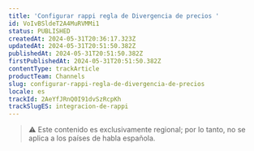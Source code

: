 ```yaml
---
title: 'Configurar rappi regla de Divergencia de precios '
id: VoIvBSldeT2A4MuRVMMi1
status: PUBLISHED
createdAt: 2024-05-31T20:36:17.323Z
updatedAt: 2024-05-31T20:51:50.382Z
publishedAt: 2024-05-31T20:51:50.382Z
firstPublishedAt: 2024-05-31T20:51:50.382Z
contentType: trackArticle
productTeam: Channels
slug: configurar-rappi-regla-de-divergencia-de-precios
locale: es
trackId: 2AeYfJRnQ0I91dvSzRcpKh
trackSlugES: integracion-de-rappi
---
```


>⚠️ Este contenido es exclusivamente regional; 
> por lo tanto, no se aplica a los países de habla española.
